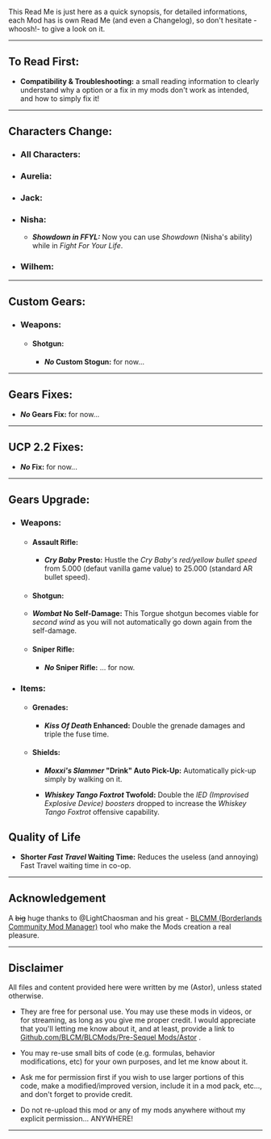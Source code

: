 This Read Me is just here as a quick synopsis, for detailed informations, each Mod has is own Read Me (and even a Changelog), so don't hesitate -whoosh!- to give a look on it.

* * * * *

## To Read First: 

- __Compatibility & Troubleshooting:__ a small reading information to clearly understand why a option or a fix in my mods don't work as intended, and how to simply fix it!

* * * * *

## Characters Change:

- ### All Characters:

- ### Aurelia:

- ### Jack:

- ### Nisha:
  - __*Showdown in FFYL:*__ Now you can use *Showdown* (Nisha's ability) while in *Fight For Your Life*.

- ### Wilhem: 

* * * * *

## Custom Gears:

- ### Weapons:

  - #### Shotgun:

    - __*No* Custom Stogun:__ for now...
* * * * *

## Gears Fixes:

  - __*No* Gears Fix:__ for now...

* * * * *

## UCP 2.2 Fixes:

- __*No* Fix:__ for now...

* * * * *

## Gears Upgrade:

- ### Weapons:

  - #### Assault Rifle: 

    - __*Cry Baby* Presto:__ Hustle the *Cry Baby's red/yellow bullet speed* from 5.000 (defaut vanilla game value) to 25.000 (standard AR bullet speed).

  - #### Shotgun:
   
   - __*Wombat* No Self-Damage:__ This Torgue shotgun becomes viable for *second wind* as you will not automatically go down again from the self-damage.

  - #### Sniper Rifle:

    - __*No* Sniper Rifle:__ ... for now.
      
- ### Items:
  
   - #### Grenades:

      - __*Kiss Of Death* Enhanced:__ Double the grenade damages and triple the fuse time.
 
   - #### Shields:
 
      - __*Moxxi's Slammer* "Drink" Auto Pick-Up:__ Automatically pick-up simply by walking on it.

      - __*Whiskey Tango Foxtrot* Twofold:__ Double the *IED (Improvised Explosive Device) boosters* dropped to increase the *Whiskey Tango Foxtrot* offensive capability.

## Quality of Life 

- __Shorter *Fast Travel* Waiting Time:__ Reduces the useless (and annoying) Fast Travel waiting time in co-op.

* * * * *
 
## Acknowledgement

A ~~big~~ huge thanks to @LightChaosman and his great - [BLCMM (Borderlands Community Mod Manager)](https://github.com/BLCM/BLCMods/wiki/Borderlands-Community-Mod-Manager) tool who make the Mods creation a real pleasure. 

 * * * * *
 
## Disclaimer

All files and content provided here were written by me (Astor), unless stated otherwise.

- They are free for personal use. You may use these mods in videos, or for streaming, as long as you give me proper credit. I would appreciate that you'll letting me know about it, and at least, provide a link to [Github.com/BLCM/BLCMods/Pre-Sequel Mods/Astor](https://github.com/BLCM/BLCMods/tree/master/Pre%20Sequel%20Mods/Astor) .

- You may re-use small bits of code (e.g. formulas, behavior modifications, etc) for your own purposes, and let me know about it. 

- Ask me for permission first if you wish to use larger portions of this code, make a modified/improved version, include it in a mod pack, etc..., and don't forget to provide credit.

- Do not re-upload this mod or any of my mods anywhere without my explicit permission... ANYWHERE!

 * * * * *
